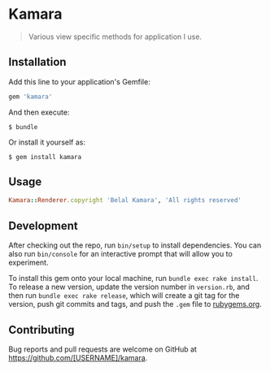# Kamara

> Various view specific methods for application I use.

## Installation

Add this line to your application's Gemfile:

```ruby
gem 'kamara'
```

And then execute:

    $ bundle

Or install it yourself as:

    $ gem install kamara

## Usage

```ruby
Kamara::Renderer.copyright 'Belal Kamara', 'All rights reserved'
```
## Development

After checking out the repo, run `bin/setup` to install dependencies. You can also run `bin/console` for an interactive prompt that will allow you to experiment.

To install this gem onto your local machine, run `bundle exec rake install`. To release a new version, update the version number in `version.rb`, and then run `bundle exec rake release`, which will create a git tag for the version, push git commits and tags, and push the `.gem` file to [rubygems.org](https://rubygems.org).

## Contributing

Bug reports and pull requests are welcome on GitHub at https://github.com/[USERNAME]/kamara.
